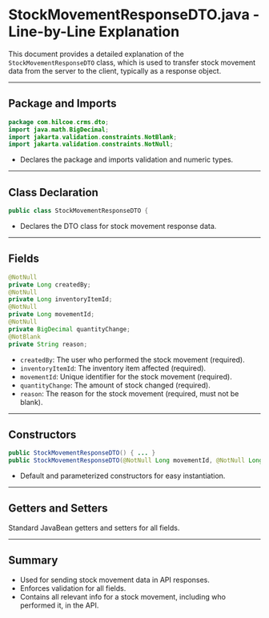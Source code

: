 # StockMovementResponseDTO.java - Line-by-Line Explanation

This document provides a detailed explanation of the `StockMovementResponseDTO` class, which is used to transfer stock movement data from the server to the client, typically as a response object.

---

## Package and Imports

```java
package com.hilcoe.crms.dto;
import java.math.BigDecimal;
import jakarta.validation.constraints.NotBlank;
import jakarta.validation.constraints.NotNull;
```
- Declares the package and imports validation and numeric types.

---

## Class Declaration

```java
public class StockMovementResponseDTO {
```
- Declares the DTO class for stock movement response data.

---

## Fields

```java
@NotNull
private Long createdBy;
@NotNull
private Long inventoryItemId;
@NotNull
private Long movementId;
@NotNull
private BigDecimal quantityChange;
@NotBlank
private String reason;
```
- `createdBy`: The user who performed the stock movement (required).
- `inventoryItemId`: The inventory item affected (required).
- `movementId`: Unique identifier for the stock movement (required).
- `quantityChange`: The amount of stock changed (required).
- `reason`: The reason for the stock movement (required, must not be blank).

---

## Constructors

```java
public StockMovementResponseDTO() { ... }
public StockMovementResponseDTO(@NotNull Long movementId, @NotNull Long inventoryItemId, @NotNull BigDecimal quantityChange, @NotBlank String reason, @NotNull Long createdBy) { ... }
```
- Default and parameterized constructors for easy instantiation.

---

## Getters and Setters

Standard JavaBean getters and setters for all fields.

---

## Summary
- Used for sending stock movement data in API responses.
- Enforces validation for all fields.
- Contains all relevant info for a stock movement, including who performed it, in the API.
